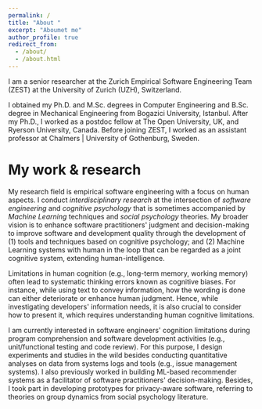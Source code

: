 ```yaml
---
permalink: /
title: "About "
excerpt: "Aboumet me"
author_profile: true
redirect_from: 
  - /about/
  - /about.html
---
```


I am a senior researcher at the Zurich Empirical Software Engineering Team (ZEST) at the University of Zurich (UZH), Switzerland. 

I obtained my Ph.D. and M.Sc. degrees in Computer Engineering and B.Sc. degree in Mechanical Engineering from Bogazici University, Istanbul. After my Ph.D., I worked as a postdoc fellow at The Open University, UK, and Ryerson University, Canada. Before joining ZEST, I worked as an assistant professor at Chalmers &#124; University of Gothenburg, Sweden.


My work &amp; research 
======
<p>My research field is empirical software engineering with a focus on human aspects. I conduct <i>interdisciplinary research</i> at the intersection of <i>software engineering</i> and <i>cognitive psychology</i> that is sometimes accompanied by <i>Machine Learning</i> techniques and <i>social psychology</i> theories. My broader vision is to enhance software practitioners' judgment and decision-making to improve software and development quality through the development of (1) tools and techniques based on cognitive psychology; and (2) Machine Learning systems with human in the loop that can be regarded as a joint cognitive system, extending human-intelligence.</p>

<p>Limitations in human cognition (e.g., long-term memory, working memory) often lead to systematic thinking errors known as cognitive biases.  For instance, while using text to convey information, how the wording is done can either deteriorate or enhance human judgment.  Hence, while investigating developers' information needs, it is also crucial to consider how to present it, which requires understanding human cognitive limitations.</p>

<p> I am currently interested in software engineers' cognition limitations during program comprehension and software development activities (e.g., unit/functional testing and code review). For this purpose, I design experiments and studies in the wild besides conducting quantitative analyses on data from systems logs and tools (e.g., issue management systems). I also previously worked in building ML-based recommender systems as a facilitator of software practitioners' decision-making. Besides, I took part in developing prototypes for privacy-aware software, referring to theories on group dynamics from social psychology literature.</p>
